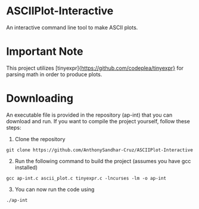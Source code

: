 # ASCIIPlot-Interactive
An interactive command line tool to make ASCII plots.

# Important Note
This project utilizes [tinyexpr]{https://github.com/codeplea/tinyexpr} for parsing math in order to produce plots.

# Downloading
An executable file is provided in the repository (ap-int) that you can download and run. If you want to compile the project yourself, follow these steps:

1. Clone the repository
```
git clone https://github.com/AnthonySandhar-Cruz/ASCIIPlot-Interactive
```
2. Run the following command to build the project (assumes you have gcc installed)
```
gcc ap-int.c ascii_plot.c tinyexpr.c -lncurses -lm -o ap-int
```
3. You can now run the code using
```
./ap-int
```

